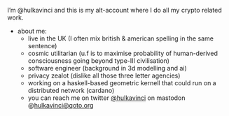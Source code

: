 I’m @hulkavinci and this is my alt-account where I do all my crypto related work. 

- about me:
  - live in the UK (I often mix british & american spelling in the same sentence)
  - cosmic utilitarian (u.f is to maximise probability of human-derived consciousness going beyond type-III civilisation)
  - software engineer (background in 3d modelling and ai)
  - privacy zealot (dislike all those three letter agencies)
  - working on a haskell-based geometric kernell that could run on a distributed network (cardano)
  - you can reach me on twitter [@hulkavinci](https://twitter.com/hulkavinci) on mastodon @hulkavinci@qoto.org

